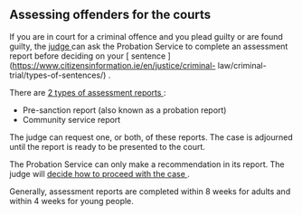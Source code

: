 ##  Assessing offenders for the courts

If you are in court for a criminal offence and you plead guilty or are found
guilty, the [ judge
](https://www.citizensinformation.ie/en/justice/courtroom/judge/) can ask the
Probation Service to complete an assessment report before deciding on your [
sentence ](https://www.citizensinformation.ie/en/justice/criminal-
law/criminal-trial/types-of-sentences/) .

There are [ 2 types of assessment reports
](http://www.probation.ie/EN/PB/WebPages/WP16000033) :

  * Pre-sanction report (also known as a probation report) 
  * Community service report 

The judge can request one, or both, of these reports. The case is adjourned
until the report is ready to be presented to the court.

The Probation Service can only make a recommendation in its report. The judge
will [ decide how to proceed with the case
](http://probation.ie/en/PB/Pages/WP16000087) .

Generally, assessment reports are completed within 8 weeks for adults and
within 4 weeks for young people.
